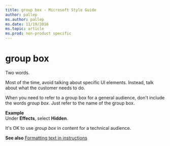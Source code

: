 ```yaml
---
title: group box - Microsoft Style Guide
author: pallep
ms.author: pallep
ms.date: 11/19/2016
ms.topic: article
ms.prod: non-product specific
---
```


# group box

Two words.

Most of the time, avoid talking about specific UI elements. Instead, talk about what the customer needs to do. 

When you need to refer to a group box for a general audience, don't include the words *group box*. Just refer to the name of the group box. 

**Example**  
Under **Effects**, select **Hidden**.

It's OK to use *group box* in content for a technical audience.

**See also** [Formatting text in instructions](/style-guide/procedures-instructions/formatting-text-in-instructions)
